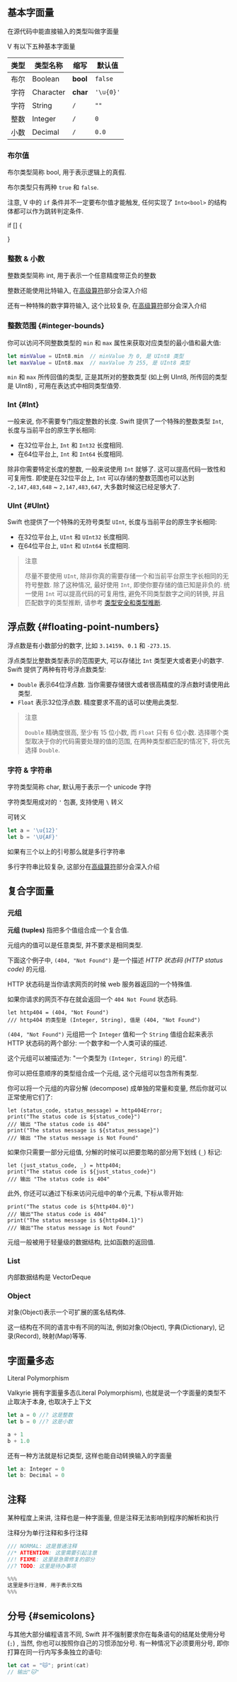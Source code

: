 ## 基本字面量

在源代码中能直接输入的类型叫做字面量

V 有以下五种基本字面量

| 类型 | 类型名称  | 缩写     | 默认值    |
| :--- | --------- | -------- | --------- |
| 布尔 | Boolean   | **bool** | `false`   |
| 字符 | Character | **char** | `'\u{0}'` |
| 字符 | String    | `/`      | `""`      |
| 整数 | Integer   | `/`      | `0`       |
| 小数 | Decimal   | `/`      | `0.0`     |



### 布尔值

布尔类型简称 bool, 用于表示逻辑上的真假.

布尔类型只有两种 `true` 和 `false`.

注意, V 中的 `if` 条件并不一定要布尔值才能触发, 任何实现了 `Into<bool>` 的结构体都可以作为跳转判定条件.

if [] {

}





### 整数 & 小数

整数类型简称 int, 用于表示一个任意精度带正负的整数

整数还能使用比特输入, 在[高级算符](../advance)部分会深入介绍

还有一种特殊的数字算符输入, 这个比较复杂, 在[高级算符](../advance)部分会深入介绍

### 整数范围 {#integer-bounds}

你可以访问不同整数类型的 `min` 和 `max` 属性来获取对应类型的最小值和最大值:

```swift
let minValue = UInt8.min  // minValue 为 0, 是 UInt8 类型
let maxValue = UInt8.max  // maxValue 为 255, 是 UInt8 类型
```

`min` 和 `max` 所传回值的类型, 正是其所对的整数类型 (如上例 UInt8, 所传回的类型是 UInt8) , 可用在表达式中相同类型值旁.

### Int {#Int}

一般来说, 你不需要专门指定整数的长度. Swift 提供了一个特殊的整数类型 `Int`, 长度与当前平台的原生字长相同:

* 在32位平台上, `Int` 和 `Int32` 长度相同.
* 在64位平台上, `Int` 和 `Int64` 长度相同.

除非你需要特定长度的整数, 一般来说使用 `Int` 就够了. 这可以提高代码一致性和可复用性. 即使是在32位平台上, `Int` 可以存储的整数范围也可以达到 `-2,147,483,648` ~ `2,147,483,647`, 大多数时候这已经足够大了.

### UInt {#UInt}

Swift 也提供了一个特殊的无符号类型 `UInt`, 长度与当前平台的原生字长相同:

* 在32位平台上, `UInt` 和 `UInt32` 长度相同.
* 在64位平台上, `UInt` 和 `UInt64` 长度相同.

> 注意
>
> 尽量不要使用 `UInt`, 除非你真的需要存储一个和当前平台原生字长相同的无符号整数. 除了这种情况, 最好使用 `Int`, 即使你要存储的值已知是非负的. 统一使用 `Int` 可以提高代码的可复用性, 避免不同类型数字之间的转换, 并且匹配数字的类型推断, 请参考 [类型安全和类型推断](#type-safety-and-type-inference).

## 浮点数 {#floating-point-numbers}

浮点数是有小数部分的数字, 比如 `3.14159`、`0.1` 和 `-273.15`.

浮点类型比整数类型表示的范围更大, 可以存储比 `Int` 类型更大或者更小的数字. Swift 提供了两种有符号浮点数类型:

* `Double` 表示64位浮点数. 当你需要存储很大或者很高精度的浮点数时请使用此类型.
* `Float` 表示32位浮点数. 精度要求不高的话可以使用此类型.

> 注意
>
> `Double` 精确度很高, 至少有 15 位小数, 而 `Float` 只有 6 位小数. 选择哪个类型取决于你的代码需要处理的值的范围, 在两种类型都匹配的情况下, 将优先选择 `Double`.



### 字符 & 字符串

字符类型简称 char, 默认用于表示一个 unicode 字符

字符类型用成对的 `'` 包裹, 支持使用 `\` 转义

可转义

```ts
let a = '\u{12}'
let b = '\U{AF}'
```

如果有三个以上的引号那么就是多行字符串

多行字符串比较复杂, 这部分在[高级算符](../advance)部分会深入介绍

## 复合字面量

### 元组

**元组 (tuples)** 指把多个值组合成一个复合值.

元组内的值可以是任意类型, 并不要求是相同类型.

下面这个例子中, `(404, "Not Found")` 是一个描述 *HTTP 状态码 (HTTP status code)* 的元组.

HTTP 状态码是当你请求网页的时候 web 服务器返回的一个特殊值.

如果你请求的网页不存在就会返回一个 `404 Not Found` 状态码.

```valkyrie
let http404 = (404, "Not Found")
/// http404 的类型是 (Integer, String), 值是 (404, "Not Found")
```

`(404, "Not Found")` 元组把一个 `Integer` 值和一个 `String` 值组合起来表示 HTTP 状态码的两个部分: 一个数字和一个人类可读的描述.

这个元组可以被描述为: "一个类型为 `(Integer, String)` 的元组".

你可以把任意顺序的类型组合成一个元组, 这个元组可以包含所有类型.

你可以将一个元组的内容分解 (decompose) 成单独的常量和变量, 然后你就可以正常使用它们了:

```valkyrie
let (status_code, status_message) = http404Error;
print("The status code is ${status_code}")
/// 输出 "The status code is 404"
print("The status message is ${status_message}")
/// 输出 "The status message is Not Found"
```

如果你只需要一部分元组值, 分解的时候可以把要忽略的部分用下划线 (`_`) 标记:

```valkyrie
let (just_status_code, _) = http404;
print("The status code is ${just_status_code}")
/// 输出 "The status code is 404"
```

此外, 你还可以通过下标来访问元组中的单个元素, 下标从零开始:

```valkyrie
print("The status code is ${http404.0}")
/// 输出"The status code is 404"
print("The status message is ${http404.1}")
/// 输出"The status message is Not Found"
```

元组一般被用于轻量级的数据结构, 比如函数的返回值.

### List

内部数据结构是 VectorDeque

### Object

对象(Object)表示一个可扩展的匿名结构体.

这一结构在不同的语言中有不同的叫法, 例如对象(Object), 字典(Dictionary), 记录(Record), 映射(Map)等等.

## 字面量多态

Literal Polymorphism

Valkyrie 拥有字面量多态(Literal Polymorphism), 也就是说一个字面量的类型不止取决于本身, 也取决于上下文

```ts
let a = 0 //? 这是整数
let b = 0 //? 这是小数

a + 1
b + 1.0
```

还有一种方法就是标记类型, 这样也能自动转换输入的字面量

```ts
let a: Integer = 0
let b: Decimal = 0
```


## 注释

某种程度上来讲, 注释也是一种字面量, 但是注释无法影响到程序的解析和执行

注释分为单行注释和多行注释

```rs
/// NORMAL: 这是普通注释
//* ATTENTION: 这里需要引起注意
//! FIXME: 这里是急需修复的部分
//? TODO: 这里是待办事项

%%%
这里是多行注释, 用于表示文档
%%%
```

## 分号 {#semicolons}

与其他大部分编程语言不同, Swift 并不强制要求你在每条语句的结尾处使用分号 (`;`) , 当然, 你也可以按照你自己的习惯添加分号. 有一种情况下必须要用分号, 即你打算在同一行内写多条独立的语句:

```swift
let cat = "🐱"; print(cat)
// 输出"🐱"
```
